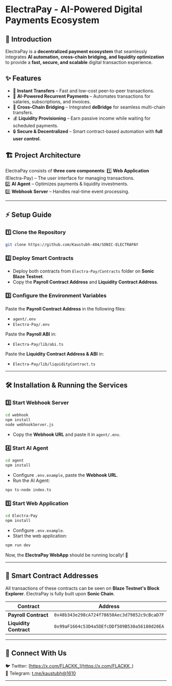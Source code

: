 # **ElectraPay - AI-Powered Digital Payments Ecosystem**

## 🚀 **Introduction**
ElectraPay is a **decentralized payment ecosystem** that seamlessly integrates **AI automation, cross-chain bridging, and liquidity optimization** to provide a **fast, secure, and scalable** digital transaction experience.

## ✨ **Features**
- 🔹 **Instant Transfers** – Fast and low-cost peer-to-peer transactions.
- 🤖 **AI-Powered Recurrent Payments** – Automates transactions for salaries, subscriptions, and invoices.
- 🌉 **Cross-Chain Bridging** – Integrated **deBridge** for seamless multi-chain transfers.
- 💰 **Liquidity Provisioning** – Earn passive income while waiting for scheduled payments.
- 🔒 **Secure & Decentralized** – Smart contract-based automation with **full user control.**

## 🏗 **Project Architecture**
ElectraPay consists of **three core components**:
1️⃣ **Web Application** (Electra-Pay) – The user interface for managing transactions.  
2️⃣ **AI Agent** – Optimizes payments & liquidity investments.  
3️⃣ **Webhook Server** – Handles real-time event processing.  

---

## ⚡ **Setup Guide**
### **1️⃣ Clone the Repository**
```sh
git clone https://github.com/Kaustubh-404/SONIC-ELECTRAPAY
```

### **2️⃣ Deploy Smart Contracts**
- Deploy both contracts from `Electra-Pay/Contracts` folder on **Sonic Blaze Testnet**.
- Copy the **Payroll Contract Address** and **Liquidity Contract Address**.

### **3️⃣ Configure the Environment Variables**
Paste the **Payroll Contract Address** in the following files:
- `agent/.env`
- `Electra-Pay/.env`

Paste the **Payroll ABI** in:
- `Electra-Pay/lib/abi.ts`

Paste the **Liquidity Contract Address & ABI** in:
- `Electra-Pay/lib/liquidityContract.ts`

---

## 🛠 **Installation & Running the Services**

### **3️⃣ Start Webhook Server**
```sh
cd webhook
npm install
node webhookServer.js
```
- Copy the **Webhook URL** and paste it in `agent/.env`.

### **4️⃣ Start AI Agent**
```sh
cd agent
npm install
```
- Configure `.env.example`, paste the **Webhook URL**.
- Run the AI Agent:
```sh
npx ts-node index.ts
```

### **5️⃣ Start Web Application**
```sh
cd Electra-Pay
npm install
```
- Configure `.env.example`.
- Start the web application:
```sh
npm run dev
```

Now, the **ElectraPay WebApp** should be running locally! 🎉

---

## 🔑 **Smart Contract Addresses**
All transactions of these contracts can be seen on **Blaze Testnet's Block Explorer**.
ElectraPay is fully built upon **Sonic Chain**.

| Contract | Address |
|----------|----------------------------------|
| **Payroll Contract** | `0x48b343e298cA724f78650Aec3d79852c9cBcaD7F` |
| **Liquidity Contract** | `0x99aF1664c53D4a5DEfcDDf509B530a56180d20EA` |

---

## 🔗 **Connect With Us**
🐦 Twitter: [https://x.com/FLACKK_](https://x.com/FLACKK_)  
📢 Telegram: [t.me/kaustubh@1610](https://t.me/kaustubh_1610)  

---

